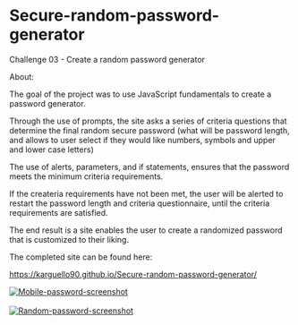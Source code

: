 # Secure-random-password-generator

Challenge 03 - Create a random password generator

About: 

The goal of the project was to use JavaScript fundamentals to create a password generator. 

Through the use of prompts, the site asks a series of criteria questions that determine the final random secure password 
(what will be password length, and allows to user select if they would like numbers, symbols and upper and lower case letters)

The use of alerts, parameters, and if statements, ensures that the password meets the minimum criteria requirements.

If the createria requirements have not been met, the user will be alerted to
restart the password length and criteria questionnaire, until the criteria requirements are satisfied.

The end result is a site enables the user to create a randomized password that is customized to their liking.

The completed site can be found here: 

https://karguello90.github.io/Secure-random-password-generator/

<a href="https://postimg.cc/Rqt2vtbs" target="_blank"><img src="https://i.postimg.cc/Rqt2vtbs/Mobile-password-screenshot.jpg" alt="Mobile-password-screenshot"/></a><br/><br/>
<a href="https://postimg.cc/6yNgqQk9" target="_blank"><img src="https://i.postimg.cc/6yNgqQk9/Random-password-screenshot.png" alt="Random-password-screenshot"/></a><br/><br/>

